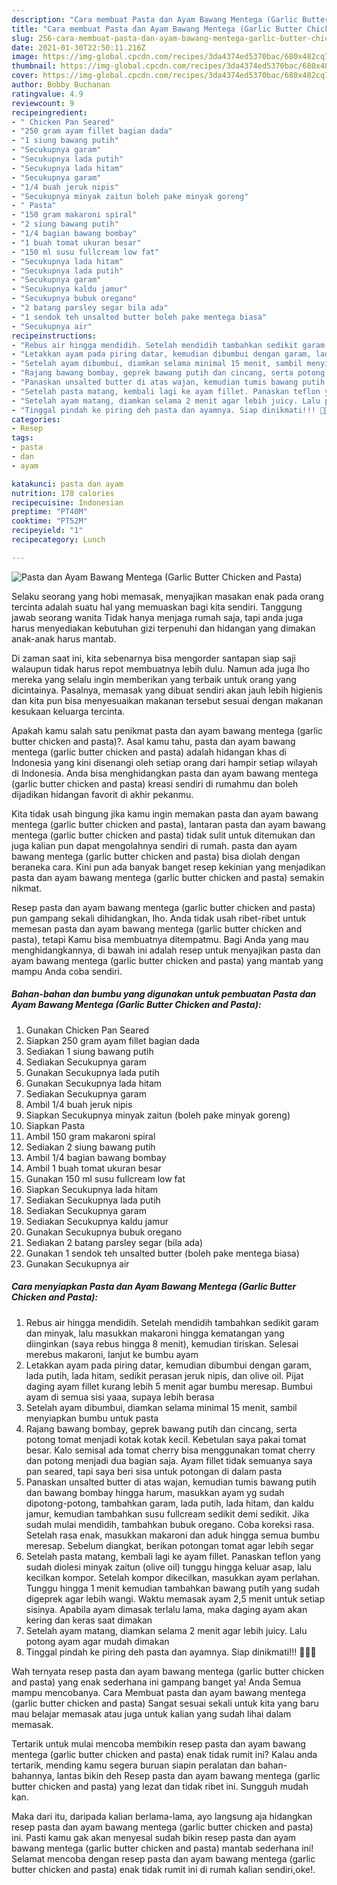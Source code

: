 ```yaml
---
description: "Cara membuat Pasta dan Ayam Bawang Mentega (Garlic Butter Chicken and Pasta) yang nikmat dan Mudah Dibuat"
title: "Cara membuat Pasta dan Ayam Bawang Mentega (Garlic Butter Chicken and Pasta) yang nikmat dan Mudah Dibuat"
slug: 256-cara-membuat-pasta-dan-ayam-bawang-mentega-garlic-butter-chicken-and-pasta-yang-nikmat-dan-mudah-dibuat
date: 2021-01-30T22:50:11.216Z
image: https://img-global.cpcdn.com/recipes/3da4374ed5370bac/680x482cq70/pasta-dan-ayam-bawang-mentega-garlic-butter-chicken-and-pasta-foto-resep-utama.jpg
thumbnail: https://img-global.cpcdn.com/recipes/3da4374ed5370bac/680x482cq70/pasta-dan-ayam-bawang-mentega-garlic-butter-chicken-and-pasta-foto-resep-utama.jpg
cover: https://img-global.cpcdn.com/recipes/3da4374ed5370bac/680x482cq70/pasta-dan-ayam-bawang-mentega-garlic-butter-chicken-and-pasta-foto-resep-utama.jpg
author: Bobby Buchanan
ratingvalue: 4.9
reviewcount: 9
recipeingredient:
- " Chicken Pan Seared"
- "250 gram ayam fillet bagian dada"
- "1 siung bawang putih"
- "Secukupnya garam"
- "Secukupnya lada putih"
- "Secukupnya lada hitam"
- "Secukupnya garam"
- "1/4 buah jeruk nipis"
- "Secukupnya minyak zaitun boleh pake minyak goreng"
- " Pasta"
- "150 gram makaroni spiral"
- "2 siung bawang putih"
- "1/4 bagian bawang bombay"
- "1 buah tomat ukuran besar"
- "150 ml susu fullcream low fat"
- "Secukupnya lada hitam"
- "Secukupnya lada putih"
- "Secukupnya garam"
- "Secukupnya kaldu jamur"
- "Secukupnya bubuk oregano"
- "2 batang parsley segar bila ada"
- "1 sendok teh unsalted butter boleh pake mentega biasa"
- "Secukupnya air"
recipeinstructions:
- "Rebus air hingga mendidih. Setelah mendidih tambahkan sedikit garam dan minyak, lalu masukkan makaroni hingga kematangan yang diinginkan (saya rebus hingga 8 menit), kemudian tiriskan. Selesai merebus makaroni, lanjut ke bumbu ayam"
- "Letakkan ayam pada piring datar, kemudian dibumbui dengan garam, lada putih, lada hitam, sedikit perasan jeruk nipis, dan olive oil. Pijat daging ayam fillet kurang lebih 5 menit agar bumbu meresap. Bumbui ayam di semua sisi yaaa, supaya lebih berasa"
- "Setelah ayam dibumbui, diamkan selama minimal 15 menit, sambil menyiapkan bumbu untuk pasta"
- "Rajang bawang bombay, geprek bawang putih dan cincang, serta potong tomat menjadi kotak kotak kecil. Kebetulan saya pakai tomat besar. Kalo semisal ada tomat cherry bisa menggunakan tomat cherry dan potong menjadi dua bagian saja. Ayam fillet tidak semuanya saya pan seared, tapi saya beri sisa untuk potongan di dalam pasta"
- "Panaskan unsalted butter di atas wajan, kemudian tumis bawang putih dan bawang bombay hingga harum, masukkan ayam yg sudah dipotong-potong, tambahkan garam, lada putih, lada hitam, dan kaldu jamur, kemudian tambahkan susu fullcream sedikit demi sedikit. Jika sudah mulai mendidih, tambahkan bubuk oregano. Coba koreksi rasa. Setelah rasa enak, masukkan makaroni dan aduk hingga semua bumbu meresap. Sebelum diangkat, berikan potongan tomat agar lebih segar"
- "Setelah pasta matang, kembali lagi ke ayam fillet. Panaskan teflon yang sudah diolesi minyak zaitun (olive oil) tunggu hingga keluar asap, lalu kecilkan kompor. Setelah kompor dikecilkan, masukkan ayam perlahan. Tunggu hingga 1 menit kemudian tambahkan bawang putih yang sudah digeprek agar lebih wangi. Waktu memasak ayam 2,5 menit untuk setiap sisinya. Apabila ayam dimasak terlalu lama, maka daging ayam akan kering dan keras saat dimakan"
- "Setelah ayam matang, diamkan selama 2 menit agar lebih juicy. Lalu potong ayam agar mudah dimakan"
- "Tinggal pindah ke piring deh pasta dan ayamnya. Siap dinikmati!!! 🥰🥰🥰"
categories:
- Resep
tags:
- pasta
- dan
- ayam

katakunci: pasta dan ayam 
nutrition: 178 calories
recipecuisine: Indonesian
preptime: "PT40M"
cooktime: "PT52M"
recipeyield: "1"
recipecategory: Lunch

---
```



![Pasta dan Ayam Bawang Mentega (Garlic Butter Chicken and Pasta)](https://img-global.cpcdn.com/recipes/3da4374ed5370bac/680x482cq70/pasta-dan-ayam-bawang-mentega-garlic-butter-chicken-and-pasta-foto-resep-utama.jpg)

Selaku seorang yang hobi memasak, menyajikan masakan enak pada orang tercinta adalah suatu hal yang memuaskan bagi kita sendiri. Tanggung jawab seorang  wanita Tidak hanya menjaga rumah saja, tapi anda juga harus menyediakan kebutuhan gizi terpenuhi dan hidangan yang dimakan anak-anak harus mantab.

Di zaman  saat ini, kita sebenarnya bisa mengorder santapan siap saji walaupun tidak harus repot membuatnya lebih dulu. Namun ada juga lho mereka yang selalu ingin memberikan yang terbaik untuk orang yang dicintainya. Pasalnya, memasak yang dibuat sendiri akan jauh lebih higienis dan kita pun bisa menyesuaikan makanan tersebut sesuai dengan makanan kesukaan keluarga tercinta. 



Apakah kamu salah satu penikmat pasta dan ayam bawang mentega (garlic butter chicken and pasta)?. Asal kamu tahu, pasta dan ayam bawang mentega (garlic butter chicken and pasta) adalah hidangan khas di Indonesia yang kini disenangi oleh setiap orang dari hampir setiap wilayah di Indonesia. Anda bisa menghidangkan pasta dan ayam bawang mentega (garlic butter chicken and pasta) kreasi sendiri di rumahmu dan boleh dijadikan hidangan favorit di akhir pekanmu.

Kita tidak usah bingung jika kamu ingin memakan pasta dan ayam bawang mentega (garlic butter chicken and pasta), lantaran pasta dan ayam bawang mentega (garlic butter chicken and pasta) tidak sulit untuk ditemukan dan juga kalian pun dapat mengolahnya sendiri di rumah. pasta dan ayam bawang mentega (garlic butter chicken and pasta) bisa diolah dengan beraneka cara. Kini pun ada banyak banget resep kekinian yang menjadikan pasta dan ayam bawang mentega (garlic butter chicken and pasta) semakin nikmat.

Resep pasta dan ayam bawang mentega (garlic butter chicken and pasta) pun gampang sekali dihidangkan, lho. Anda tidak usah ribet-ribet untuk memesan pasta dan ayam bawang mentega (garlic butter chicken and pasta), tetapi Kamu bisa membuatnya ditempatmu. Bagi Anda yang mau menghidangkannya, di bawah ini adalah resep untuk menyajikan pasta dan ayam bawang mentega (garlic butter chicken and pasta) yang mantab yang mampu Anda coba sendiri.

<!--inarticleads1-->

##### Bahan-bahan dan bumbu yang digunakan untuk pembuatan Pasta dan Ayam Bawang Mentega (Garlic Butter Chicken and Pasta):

1. Gunakan  Chicken Pan Seared
1. Siapkan 250 gram ayam fillet bagian dada
1. Sediakan 1 siung bawang putih
1. Sediakan Secukupnya garam
1. Gunakan Secukupnya lada putih
1. Gunakan Secukupnya lada hitam
1. Sediakan Secukupnya garam
1. Ambil 1/4 buah jeruk nipis
1. Siapkan Secukupnya minyak zaitun (boleh pake minyak goreng)
1. Siapkan  Pasta
1. Ambil 150 gram makaroni spiral
1. Sediakan 2 siung bawang putih
1. Ambil 1/4 bagian bawang bombay
1. Ambil 1 buah tomat ukuran besar
1. Gunakan 150 ml susu fullcream low fat
1. Siapkan Secukupnya lada hitam
1. Sediakan Secukupnya lada putih
1. Sediakan Secukupnya garam
1. Sediakan Secukupnya kaldu jamur
1. Gunakan Secukupnya bubuk oregano
1. Sediakan 2 batang parsley segar (bila ada)
1. Gunakan 1 sendok teh unsalted butter (boleh pake mentega biasa)
1. Gunakan Secukupnya air




<!--inarticleads2-->

##### Cara menyiapkan Pasta dan Ayam Bawang Mentega (Garlic Butter Chicken and Pasta):

1. Rebus air hingga mendidih. Setelah mendidih tambahkan sedikit garam dan minyak, lalu masukkan makaroni hingga kematangan yang diinginkan (saya rebus hingga 8 menit), kemudian tiriskan. Selesai merebus makaroni, lanjut ke bumbu ayam
1. Letakkan ayam pada piring datar, kemudian dibumbui dengan garam, lada putih, lada hitam, sedikit perasan jeruk nipis, dan olive oil. Pijat daging ayam fillet kurang lebih 5 menit agar bumbu meresap. Bumbui ayam di semua sisi yaaa, supaya lebih berasa
1. Setelah ayam dibumbui, diamkan selama minimal 15 menit, sambil menyiapkan bumbu untuk pasta
1. Rajang bawang bombay, geprek bawang putih dan cincang, serta potong tomat menjadi kotak kotak kecil. Kebetulan saya pakai tomat besar. Kalo semisal ada tomat cherry bisa menggunakan tomat cherry dan potong menjadi dua bagian saja. Ayam fillet tidak semuanya saya pan seared, tapi saya beri sisa untuk potongan di dalam pasta
1. Panaskan unsalted butter di atas wajan, kemudian tumis bawang putih dan bawang bombay hingga harum, masukkan ayam yg sudah dipotong-potong, tambahkan garam, lada putih, lada hitam, dan kaldu jamur, kemudian tambahkan susu fullcream sedikit demi sedikit. Jika sudah mulai mendidih, tambahkan bubuk oregano. Coba koreksi rasa. Setelah rasa enak, masukkan makaroni dan aduk hingga semua bumbu meresap. Sebelum diangkat, berikan potongan tomat agar lebih segar
1. Setelah pasta matang, kembali lagi ke ayam fillet. Panaskan teflon yang sudah diolesi minyak zaitun (olive oil) tunggu hingga keluar asap, lalu kecilkan kompor. Setelah kompor dikecilkan, masukkan ayam perlahan. Tunggu hingga 1 menit kemudian tambahkan bawang putih yang sudah digeprek agar lebih wangi. Waktu memasak ayam 2,5 menit untuk setiap sisinya. Apabila ayam dimasak terlalu lama, maka daging ayam akan kering dan keras saat dimakan
1. Setelah ayam matang, diamkan selama 2 menit agar lebih juicy. Lalu potong ayam agar mudah dimakan
1. Tinggal pindah ke piring deh pasta dan ayamnya. Siap dinikmati!!! 🥰🥰🥰




Wah ternyata resep pasta dan ayam bawang mentega (garlic butter chicken and pasta) yang enak sederhana ini gampang banget ya! Anda Semua mampu mencobanya. Cara Membuat pasta dan ayam bawang mentega (garlic butter chicken and pasta) Sangat sesuai sekali untuk kita yang baru mau belajar memasak atau juga untuk kalian yang sudah lihai dalam memasak.

Tertarik untuk mulai mencoba membikin resep pasta dan ayam bawang mentega (garlic butter chicken and pasta) enak tidak rumit ini? Kalau anda tertarik, mending kamu segera buruan siapin peralatan dan bahan-bahannya, lantas bikin deh Resep pasta dan ayam bawang mentega (garlic butter chicken and pasta) yang lezat dan tidak ribet ini. Sungguh mudah kan. 

Maka dari itu, daripada kalian berlama-lama, ayo langsung aja hidangkan resep pasta dan ayam bawang mentega (garlic butter chicken and pasta) ini. Pasti kamu gak akan menyesal sudah bikin resep pasta dan ayam bawang mentega (garlic butter chicken and pasta) mantab sederhana ini! Selamat mencoba dengan resep pasta dan ayam bawang mentega (garlic butter chicken and pasta) enak tidak rumit ini di rumah kalian sendiri,oke!.

